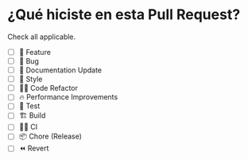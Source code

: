 # ¿Qué hiciste en esta Pull Request?

Check all applicable.

- [ ] 🍕 Feature
- [ ] 🐛 Bug
- [ ] 📝 Documentation Update
- [ ] 🎨 Style
- [ ] 🧑‍💻 Code Refactor
- [ ] 🔥 Performance Improvements
- [ ] 🧪 Test
- [ ] 🏗️ Build
- [ ] 👷‍♂️ CI
- [ ] 📦 Chore (Release)
- [ ] ⏪️ Revert
